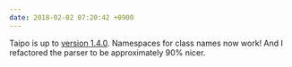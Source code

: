 ```yaml
---
date: 2018-02-02 07:20:42 +0900
---
```

Taipo is up to [version 1.4.0](https://rubygems.org/gems/taipo). Namespaces for class names now work! And I refactored the parser to be approximately 90% nicer.
